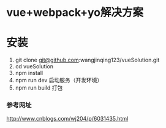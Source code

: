 # vue+webpack+yo解决方案

# 安装
1. git clone git@github.com:wangjinqing123/vueSolution.git
2. cd vueSolution
3. npm install
4. npm run dev 启动服务（开发环境）
5. npm run build 打包


### 参考网址
http://www.cnblogs.com/wj204/p/6031435.html
